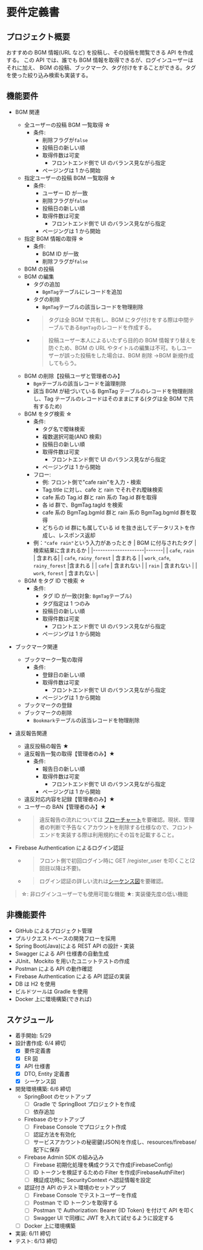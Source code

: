 # 要件定義書

## プロジェクト概要

おすすめの BGM 情報(URL など) を投稿し、その投稿を閲覧できる API を作成する。
この API では、誰でも BGM 情報を取得できるが、ログインユーザーはそれに加え、 BGM の投稿、ブックマーク、タグ付けをすることができる。タグを使った絞り込み検索も実装する。

## 機能要件

- BGM 関連

  - 全ユーザーの投稿 BGM 一覧取得 ☆
    - 条件:
      - 削除フラグが`false`
      - 投稿日の新しい順
      - 取得件数は可変
        - フロントエンド側で UI のバランス見ながら指定
      - ページングは 1 から開始
  - 指定ユーザーの投稿 BGM 一覧取得 ☆
    - 条件:
      - ユーザー ID が一致
      - 削除フラグが`false`
      - 投稿日の新しい順
      - 取得件数は可変
        - フロントエンド側で UI のバランス見ながら指定
      - ページングは 1 から開始
  - 指定 BGM 情報の取得 ☆
    - 条件:
      - BGM ID が一致
      - 削除フラグが`false`
  - BGM の投稿
  - BGM の編集
    - タグの追加
      - `BgmTag`テーブルにレコードを追加
    - タグの削除
      - `BgmTag`テーブルの該当レコードを物理削除
    - > タグは全 BGM で共有し、BGM にタグ付けをする際は中間テーブルである`BgmTag`のレコードを作成する。
    - > 投稿ユーザー本人によるいたずら目的の BGM 情報すり替えを防ぐため、BGM の URL やタイトルの編集は不可。もしユーザーが誤った投稿をした場合は、BGM 削除 →BGM 新規作成してもらう。
  - BGM の削除【投稿ユーザと管理者のみ】
    - `Bgm`テーブルの該当レコードを論理削除
    - 該当 BGM が紐づいている BgmTag テーブルのレコードを物理削除し、Tag テーブルのレコードはそのままにする(タグは全 BGM で共有するため)
  - BGM をタグ検索 ☆
    - 条件:
      - タグ名で曖昧検索
      - 複数選択可能(AND 検索)
      - 投稿日の新しい順
      - 取得件数は可変
        - フロントエンド側で UI のバランス見ながら指定
      - ページングは 1 から開始
    - フロー:
      - 例: フロント側で"cafe rain"を入力・検索
      - Tag.title に対し、cafe と rain でそれぞれ曖昧検索
      - cafe 系の Tag.id 群と rain 系の Tag.id 群を取得
      - 各 id 群で、BgmTag.tagId を検索
      - cafe 系の BgmTag.bgmId 群と rain 系の BgmTag.bgmId 群を取得
      - どちらの id 群にも属している id を抜き出してデータリストを作成し、レスポンス返却
    - 例：`"cafe rain"`という入力があったとき
      | BGM に付与されたタグ | 検索結果に含まれるか |
      |---------------------|-------|
      | `cafe`, `rain` | 含まれる|
      | `cafe`, `rainy_forest` | 含まれる |
      | `work_cafe`, `rainy_forest` |含まれる |
      | `cafe` | 含まれない |
      | `rain` | 含まれない |
      | `work`, `forest` | 含まれない |
  - BGM をタグ ID で検索 ☆
    - 条件:
      - タグ ID が一致(対象: `BgmTag`テーブル)
      - タグ指定は 1 つのみ
      - 投稿日の新しい順
      - 取得件数は可変
        - フロントエンド側で UI のバランス見ながら指定
      - ページングは 1 から開始

- ブックマーク関連

  - ブックマーク一覧の取得
    - 条件:
      - 登録日の新しい順
      - 取得件数は可変
        - フロントエンド側で UI のバランス見ながら指定
      - ページングは 1 から開始
  - ブックマークの登録
  - ブックマークの削除
    - `Bookmark`テーブルの該当レコードを物理削除

- 違反報告関連

  - 違反投稿の報告 ★
  - 違反報告一覧の取得【管理者のみ】★
    - 条件:
      - 報告日の新しい順
      - 取得件数は可変
        - フロントエンド側で UI のバランス見ながら指定
      - ページングは 1 から開始
  - 違反対応内容を記録【管理者のみ】★
  - ユーザーの BAN【管理者のみ】★
  - > 違反報告の流れについては [フローチャート](./flowchart.md)を要確認。現状、管理者の判断で予告なくアカウントを削除する仕様なので、フロントエンドを実装する際は利用規約にその旨を記載すること。

- Firebase Authentication によるログイン認証

  - > フロント側で初回ログイン時に GET /register_user を叩くこと(2 回目以降は不要)。
  - > ログイン認証の詳しい流れは[シーケンス図](./sequence.md)を要確認。

> ☆: 非ログインユーザーでも使用可能な機能
> ★: 実装優先度の低い機能

## 非機能要件

- GitHub によるプロジェクト管理
- プルリクエストベースの開発フローを採用
- Spring Boot(Java)による REST API の設計・実装
- Swagger による API 仕様書の自動生成
- JUnit、Mockito を用いたユニットテストの作成
- Postman による API の動作確認
- Firebase Authentication による API 認証の実装
- DB は H2 を使用
- ビルドツールは Gradle を使用
- Docker 上に環境構築(できれば)

## スケジュール

- 着手開始: 5/29
- 設計書作成: 6/4 締切
  - [x] 要件定義書
  - [x] ER 図
  - [x] API 仕様書
  - [x] DTO, Entity 定義書
  - [x] シーケンス図
- 開発環境構築: 6/6 締切
  - SpringBoot のセットアップ
    - [ ] Gradle で SpringBoot プロジェクトを作成
    - [ ] 依存追加
  - Firebase のセットアップ
    - [ ] Firebase Console でプロジェクト作成
    - [ ] 認証方法を有効化
    - [ ] サービスアカウントの秘密鍵(JSON)を作成し、resources/firebase/ 配下に保存
  - Firebase Admin SDK の組み込み
    - [ ] Firebase 初期化処理を構成クラスで作成(FirebaseConfig)
    - [ ] ID トークンを検証するための Filter を作成(FirebaseAuthFilter)
    - [ ] 検証成功時に SecurityContext へ認証情報を設定
  - 認証付き API のテスト環境のセットアップ
    - [ ] Firebase Console でテストユーザーを作成
    - [ ] Postman で ID トークンを取得する
    - [ ] Postman で Authorization: Bearer {ID Token} を付けて API を叩く
    - [ ] Swagger UI で同様に JWT を入れて試せるように設定する
  - [ ] Docker 上に環境構築
- 実装: 6/11 締切
- テスト: 6/13 締切
